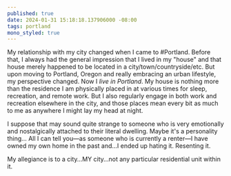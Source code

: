 ```yaml
---
published: true
date: 2024-01-31 15:18:18.137906000 -08:00
tags: portland
mono_styled: true
---
```


My relationship with my city changed when I came to #Portland. Before that, I always had the general impression that I lived in my "house" and that house merely happened to be located in a city/town/countryside/etc. But upon moving to Portland, Oregon and really embracing an urban lifestyle, my perspective changed. Now I _live in Portland_. My house is nothing more than the residence I am physically placed in at various times for sleep, recreation, and remote work. But I also regularly engage in both work and recreation elsewhere in the city, and those places mean every bit as much to me as anywhere I might lay my head at night.

I suppose that may sound quite strange to someone who is very emotionally and nostalgically attached to their literal dwelling. Maybe it's a personality thing… All I can tell you—as someone who is currently a renter—I have owned my own home in the past and…I ended up hating it. Resenting it.

My allegiance is to a city…MY city…not any particular residential unit within it.
